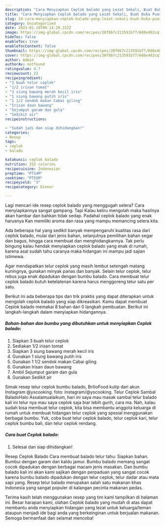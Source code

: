 ```yaml
---
description: "Cara Menyiapkan Ceplok balado yang Lezat Sekali, Buat Buka Puasa Lezat"
title: "Cara Menyiapkan Ceplok balado yang Lezat Sekali, Buat Buka Puasa Lezat"
slug: 24-cara-menyiapkan-ceplok-balado-yang-lezat-sekali-buat-buka-puasa-lezat
category: Uncategorized
date: 2023-01-10T09:14:29.222Z
image: https://img-global.cpcdn.com/recipes/20f8b7c213591b77/680x482cq70/ceplok-balado-foto-resep-utama.jpg
hideToc: false
enableToc: true
enableTocContent: false
thumbnail: https://img-global.cpcdn.com/recipes/20f8b7c213591b77/680x482cq70/ceplok-balado-foto-resep-utama.jpg
cover: https://img-global.cpcdn.com/recipes/20f8b7c213591b77/680x482cq70/ceplok-balado-foto-resep-utama.jpg
author: Admin
authorAv: notfound
ratingvalue: 4.7
reviewcount: 22
recipeingredient:
- "3 buah telur ceplok"
- "1/2 irisan tomat"
- "3 siung bawang merah kecil iris"
- "1 siung bawang putih iris"
- "1 1/2 sendok makan Cabai giling"
- "Irisan daun bawang"
- "Sejumput garam dan gula"
- "Sedikit air"
recipeinstructions:

- "Sudah jadi dan siap dihidangkan!"
categories:
- Resep
tags:
- ceplok
- balado

katakunci: ceplok balado 
nutrition: 252 calories
recipecuisine: Indonesian
preptime: "PT14M"
cooktime: "PT55M"
recipeyield: "3"
recipecategory: Dinner

---
```



Lagi mencari ide resep ceplok balado yang menggugah selera? Cara menyiapkannya sangat gampang. Tapi Kalau keliru mengolah maka hasilnya akan hambar dan bahkan tidak sedap. Padahal ceplok balado yang enak harusnya Kan memiliki aroma dan rasa yang mampu memancing selera kita.


Ada beberapa hal yang sedikit banyak mempengaruhi kualitas rasa dari ceplok balado, mulai dari jenis bahan, selanjutnya pemilihan bahan segar dan bagus, hingga cara membuat dan menghidangkannya. Tak perlu bingung kalau hendak menyiapkan ceplok balado yang enak di rumah, karena asal sudah tahu caranya maka hidangan ini mampu jadi sajian istimewa.

Agar mendapatkan telur ceplok yang masih lembut setengah matang kuningnya, gunakan minyak panas dan banyak. Selain telur ceplok, telur rebus juga enak dipadukan dengan bumbu balado. Cara membuat telur ceplok balado butuh ketelatenan karena harus menggoreng telur satu per satu.


Berikut ini ada beberapa tips dan trik praktis yang dapat diterapkan untuk mengolah ceplok balado yang siap dikreasikan. Kamu dapat membuat Ceplok balado memakai 8 bahan dan 0 langkah pembuatan. Berikut ini langkah-langkah dalam menyiapkan hidangannya.

<!--inarticleads1-->

##### Bahan-bahan dan bumbu yang dibutuhkan untuk menyiapkan Ceplok balado:

1. Siapkan 3 buah telur ceplok
1. Sediakan 1/2 irisan tomat
1. Siapkan 3 siung bawang merah kecil iris
1. Gunakan 1 siung bawang putih iris
1. Gunakan 1 1/2 sendok makan Cabai giling
1. Gunakan Irisan daun bawang
1. Ambil Sejumput garam dan gula
1. Gunakan Sedikit air


Simak resep telur ceplok bumbu balado, BrilioFood kutip dari akun Instagram @yscooking. foto: Instagram/@yscooking. Telur Ceplok Sambal BaladoHalo Assalamualaikum, hari ini saya mau masak sambal telur balado kali ini telur nya mau saya ceplok saja biar lebih gurih, cara ma. Nah, kalau sudah bisa membuat telur ceplok, kita bisa membantu anggota keluarga di rumah untuk membuat hidangan telur ceplok yang spesial menggunakan berbagai bumbu. Yuk, coba buat telur ceplok balado, telur ceplok kari, telur ceplok bumbu bali, dan telur ceplok rendang. 

<!--inarticleads2-->

##### Cara buat Ceplok balado:


1. Selesai dan siap dihidangkan!

Resep Ceplok Balado Cara membuat balado telur tahu: Siapkan bahan. Bumbui dengan garam dan kaldu jamur. Bumbu balado memang sangat cocok dipadukan dengan berbagai macam jenis masakan. Dan bumbu balado kali ini akan kami sajikan dengan perpaduan yang sangat cocok karena bumbu balado dipadukan dengan telur ceplok, telur dadar atau mata sapi yang. Resep telur balado merupakan salah satu makanan khas Indonesia yang sangat populer di kalangan pecinta makanan pedas. 

Terima kasih telah menggunakan resep yang tim kami tampilkan di halaman ini. Besar harapan kami, olahan Ceplok balado yang mudah di atas dapat membantu anda menyiapkan hidangan yang lezat untuk keluarga/teman ataupun menjadi ide bagi anda yang berkeinginan untuk berjualan makanan. Semoga bermanfaat dan selamat mencoba!
